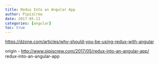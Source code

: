 ```yaml
---
title: Redux Into an Angular App
author: PipisCrew
date: 2017-05-11
categories: [angular]
toc: true
---
```


https://dzone.com/articles/why-should-you-be-using-redux-with-angular

origin - http://www.pipiscrew.com/2017/05/redux-into-an-angular-app/ redux-into-an-angular-app